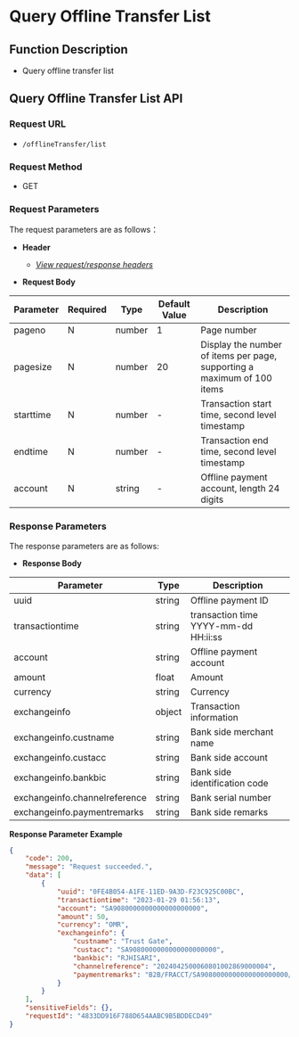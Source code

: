 # Query Offline Transfer List

## Function Description

- Query offline transfer list

## Query Offline Transfer List API

### Request URL

- `/offlineTransfer/list`

### Request Method

- GET

### Request Parameters

The request parameters are as follows：

- **Header**

  - [_View request/response headers_](/en/payoutApi/apiRule/header)

- **Request Body**

| **Parameter** | **Required** | **Type** | **Default Value** | **Description**                                                         |
| ------------- | ------------ | -------- | ----------------- | ----------------------------------------------------------------------- |
| pageno        | N            | number   | 1                 | Page number                                                             |
| pagesize      | N            | number   | 20                | Display the number of items per page, supporting a maximum of 100 items |
| starttime     | N            | number   | -                 | Transaction start time, second level timestamp                          |
| endtime       | N            | number   | -                 | Transaction end time, second level timestamp                            |
| account       | N            | string   | -                 | Offline payment account, length 24 digits                               |

### Response Parameters

The response parameters are as follows:

- **Response Body**

| **Parameter**                 | **Type** | **Description**                      |
| ----------------------------- | -------- | ------------------------------------ |
| uuid                          | string   | Offline payment ID                   |
| transactiontime               | string   | transaction time YYYY-mm-dd HH:ii:ss |
| account                       | string   | Offline payment account              |
| amount                        | float    | Amount                               |
| currency                      | string   | Currency                             |
| exchangeinfo                  | object   | Transaction information              |
| exchangeinfo.custname         | string   | Bank side merchant name              |
| exchangeinfo.custacc          | string   | Bank side account                    |
| exchangeinfo.bankbic          | string   | Bank side identification code        |
| exchangeinfo.channelreference | string   | Bank serial number                   |
| exchangeinfo.paymentremarks   | string   | Bank side remarks                    |


**Response Parameter Example**

```json
{
    "code": 200,
    "message": "Request succeeded.",
    "data": [
        {
            "uuid": "0FE4B054-A1FE-11ED-9A3D-F23C925C00BC",
            "transactiontime": "2023-01-29 01:56:13",
            "account": "SA9080000000000000000000",
            "amount": 50,
            "currency": "OMR",
            "exchangeinfo": {
                "custname": "Trust Gate",
                "custacc": "SA9080000000000000000000",
                "bankbic": "RJHISARI",
                "channelreference": "2024042500060801002869000004",
                "paymentremarks": "B2B/FRACCT/SA9080000000000000000000/Trust Gate/B2B"
            }
        }
    ],
    "sensitiveFields": {},
    "requestId": "4833DD916F788D654AABC9B5BDDECD49"
}
```